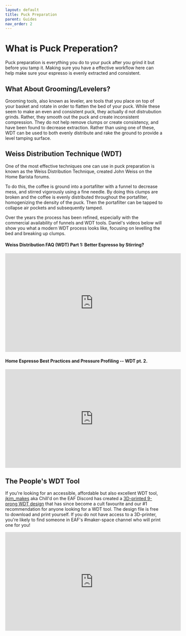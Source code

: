 ```yaml
---
layout: default
title: Puck Preparation
parent: Guides
nav_order: 2
---
```


# What is Puck Preperation?

Puck preparation is everything you do to your puck after you grind it but before you tamp it. Making sure you have a effective workflow here can help make sure your espresso is evenly extracted and consistent.  

## What About Grooming/Levelers?

Grooming tools, also known as leveler, are tools that you place on top of your basket and rotate in order to flatten the bed of your puck. While these seem to make an even and consistent puck, they actually d not distrubution grinds. Rather, they smooth out the puck and create inconsistent compression. They do not help remove clumps or create consistency, and have been found to decrease extraction. Rather than using one of these, WDT can be used to both evenly distribute and rake the ground to provide a level tamping surface. 

## Weiss Distribution Technique (WDT)

One of the most effective techniques one can use in puck preparation is known as the Weiss Distribution Technique, created John Weiss on the Home Barista forums.

To do this, the coffee is ground into a portafilter with a funnel to decrease mess, and stirred vigorously using a fine needle. By doing this clumps are broken and the coffee is evenly distributed throughout the portafilter, homogenizing the density of the puck. Then the portafilter can be tapped to collapse air pockets and subsequently tamped.

Over the years the process has been refined, especially with the commercial availability of funnels and WDT tools. Daniel's videos below will show you what a modern WDT process looks like, focusing on levelling the bed and breaking up clumps.

#### Weiss Distribution FAQ (WDT) Part 1: Better Espresso by Stirring?
<iframe width="560" height="315" src="https://www.youtube.com/embed/B3SsJhjP-Vo" title="YouTube video player" frameborder="0" allow="accelerometer; autoplay; clipboard-write; encrypted-media; gyroscope; picture-in-picture" allowfullscreen></iframe>

#### Home Espresso Best Practices and Pressure Profiling -- WDT pt. 2.
<iframe width="560" height="315" src="https://www.youtube.com/embed/LmPZsJdzk2Q" title="YouTube video player" frameborder="0" allow="accelerometer; autoplay; clipboard-write; encrypted-media; gyroscope; picture-in-picture" allowfullscreen></iframe>

## The People's WDT Tool

If you're looking for an accessible, affordable but also excellent WDT tool, [jkim_makes](https://www.thingiverse.com/jkim_makes) aka Chill'd on the EAF Discord has created a [3D-printed 9-prong WDT design](https://www.thingiverse.com/thing:4819617) that has since become a cult favourite and our #1 recommendation for anyone looking for a WDT tool. The design file is free to download and print yourself. If you do not have access to a 3D-printer, you're likely to find someone in EAF's #maker-space channel who will print one for you!

<iframe width="560" height="315" src="https://www.youtube.com/embed/YxRgqz-_BYU" title="YouTube video player" frameborder="0" allow="accelerometer; autoplay; clipboard-write; encrypted-media; gyroscope; picture-in-picture" allowfullscreen></iframe>
